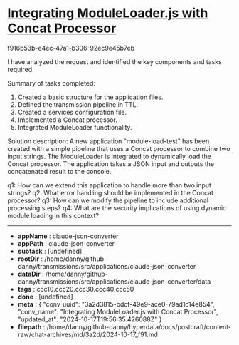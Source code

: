 # [Integrating ModuleLoader.js with Concat Processor](https://claude.ai/chat/3a2d3815-bdcf-49e9-ace0-79ad1c14e854)

f916b53b-e4ec-47a1-b306-92ec9e45b7eb

 I have analyzed the request and identified the key components and tasks required.

Summary of tasks completed:
1. Created a basic structure for the application files.
2. Defined the transmission pipeline in TTL.
3. Created a services configuration file.
4. Implemented a Concat processor.
5. Integrated ModuleLoader functionality.

Solution description:
A new application "module-load-test" has been created with a simple pipeline that uses a Concat processor to combine two input strings. The ModuleLoader is integrated to dynamically load the Concat processor. The application takes a JSON input and outputs the concatenated result to the console.

q1: How can we extend this application to handle more than two input strings?
q2: What error handling should be implemented in the Concat processor?
q3: How can we modify the pipeline to include additional processing steps?
q4: What are the security implications of using dynamic module loading in this context?

---

* **appName** : claude-json-converter
* **appPath** : claude-json-converter
* **subtask** : [undefined]
* **rootDir** : /home/danny/github-danny/transmissions/src/applications/claude-json-converter
* **dataDir** : /home/danny/github-danny/transmissions/src/applications/claude-json-converter/data
* **tags** : ccc10.ccc20.ccc30.ccc40.ccc50
* **done** : [undefined]
* **meta** : {
  "conv_uuid": "3a2d3815-bdcf-49e9-ace0-79ad1c14e854",
  "conv_name": "Integrating ModuleLoader.js with Concat Processor",
  "updated_at": "2024-10-17T19:56:35.426088Z"
}
* **filepath** : /home/danny/github-danny/hyperdata/docs/postcraft/content-raw/chat-archives/md/3a2d/2024-10-17_f91.md